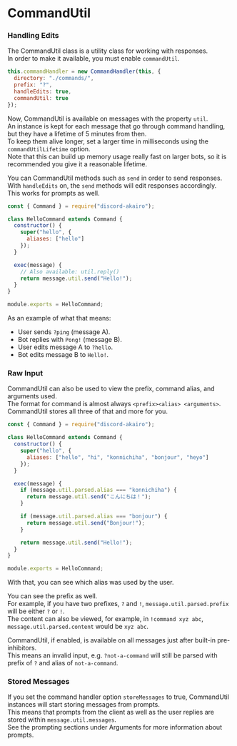 # CommandUtil

### Handling Edits

The CommandUtil class is a utility class for working with responses.  
In order to make it available, you must enable `commandUtil`.

```js
this.commandHandler = new CommandHandler(this, {
  directory: "./commands/",
  prefix: "?",
  handleEdits: true,
  commandUtil: true
});
```

Now, CommandUtil is available on messages with the property `util`.  
An instance is kept for each message that go through command handling, but they have a lifetime of 5 minutes from then.  
To keep them alive longer, set a larger time in milliseconds using the `commandUtilLifetime` option.  
Note that this can build up memory usage really fast on larger bots, so it is recommended you give it a reasonable lifetime.

You can CommandUtil methods such as `send` in order to send responses.  
With `handleEdits` on, the `send` methods will edit responses accordingly.  
This works for prompts as well.

```js
const { Command } = require("discord-akairo");

class HelloCommand extends Command {
  constructor() {
    super("hello", {
      aliases: ["hello"]
    });
  }

  exec(message) {
    // Also available: util.reply()
    return message.util.send("Hello!");
  }
}

module.exports = HelloCommand;
```

As an example of what that means:

- User sends `?ping` (message A).
- Bot replies with `Pong!` (message B).
- User edits message A to `?hello`.
- Bot edits message B to `Hello!`.

### Raw Input

CommandUtil can also be used to view the prefix, command alias, and arguments used.  
The format for command is almost always `<prefix><alias> <arguments>`.  
CommandUtil stores all three of that and more for you.

```js
const { Command } = require("discord-akairo");

class HelloCommand extends Command {
  constructor() {
    super("hello", {
      aliases: ["hello", "hi", "konnichiha", "bonjour", "heyo"]
    });
  }

  exec(message) {
    if (message.util.parsed.alias === "konnichiha") {
      return message.util.send("こんにちは！");
    }

    if (message.util.parsed.alias === "bonjour") {
      return message.util.send("Bonjour!");
    }

    return message.util.send("Hello!");
  }
}

module.exports = HelloCommand;
```

With that, you can see which alias was used by the user.

You can see the prefix as well.  
For example, if you have two prefixes, `?` and `!`, `message.util.parsed.prefix` will be either `?` or `!`.  
The content can also be viewed, for example, in `!command xyz abc`, `message.util.parsed.content` would be `xyz abc`.

CommandUtil, if enabled, is available on all messages just after built-in pre-inhibitors.  
This means an invalid input, e.g. `?not-a-command` will still be parsed with prefix of `?` and alias of `not-a-command`.

### Stored Messages

If you set the command handler option `storeMessages` to true, CommandUtil instances will start storing messages from prompts.  
This means that prompts from the client as well as the user replies are stored within `message.util.messages`.  
See the prompting sections under Arguments for more information about prompts.
